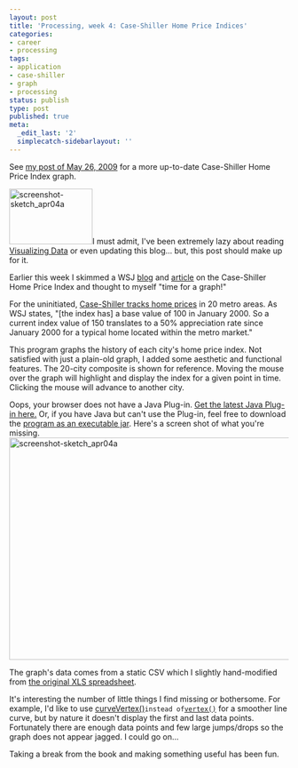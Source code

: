 ```yaml
---
layout: post
title: 'Processing, week 4: Case-Shiller Home Price Indices'
categories:
- career
- processing
tags:
- application
- case-shiller
- graph
- processing
status: publish
type: post
published: true
meta:
  _edit_last: '2'
  simplecatch-sidebarlayout: ''
---
```

<p class="notice">See <a href="/mike/blog/2009/05/processing-case-shiller-home-price-index/">my post of May 26, 2009</a> for a more up-to-date Case-Shiller Home Price Index</a> graph.</p>

<a href="/mike/blog/wp-content/uploads/2009/04/screenshot-sketch_apr04a.png"><img src="/mike/blog/wp-content/uploads/2009/04/screenshot-sketch_apr04a-150x100.png" alt="screenshot-sketch_apr04a" title="screenshot-sketch_apr04a" width="150" height="100" class="alignright size-thumbnail wp-image-319" /></a>I must admit, I've been extremely lazy about reading <a href="http://www.amazon.com/Visualizing-Data-Ben-Fry/dp/0596514557/?tag=wiltblog-20">Visualizing Data</a> or even updating this blog... but, this post should make up for it.

Earlier this week I skimmed a WSJ <a href="http://blogs.wsj.com/economics/2009/03/31/a-look-at-case-shiller-numbers-by-metro-area-7/">blog</a> and <a href="http://online.wsj.com/article/SB123850357559373519.html">article</a> on the Case-Shiller Home Price Index and thought to myself "time for a graph!"

For the uninitiated, <a href="http://www2.standardandpoors.com/portal/site/sp/en/us/page.topic/indices_csmahp/2,3,4,0,0,0,0,0,0,0,0,0,0,0,0,0.html">Case-Shiller tracks home prices</a> in 20 metro areas.  As WSJ states, "[the index has] a base value of 100 in January 2000.  So a current index value of 150 translates to a 50% appreciation rate since January 2000 for a typical home located within the metro market."

This program graphs the history of each city's home price index.  <!--more-->Not satisfied with just a plain-old graph, I added some aesthetic and functional features.  The 20-city composite is shown for reference.  Moving the mouse over the graph will highlight and display the index for a given point in time.  Clicking the mouse will advance to another city.  

<applet code="sketch_apr04a.class" archive="/mike/blog/wp-content/uploads/2009/04/sketch_apr04a.jar" width="600" height="400">Oops, your browser does not have a Java Plug-in. <a title="Download Java Plug-in" href="http://java.sun.com/products/plugin/downloads/index.html">Get the latest Java Plug-in here.</a> Or, if you have Java but can't use the Plug-in, feel free to download the <a href="/mike/blog/wp-content/uploads/2009/04/sketch_apr04a.jar">program as an executable jar</a>.  Here's a screen shot of what you're missing.
<a href="/mike/blog/wp-content/uploads/2009/04/sketch_apr04a.jar"><img class="aligncenter size-full wp-image-319" title="screenshot-sketch_apr04a" src="/mike/blog/wp-content/uploads/2009/04/screenshot-sketch_apr04a.png" alt="screenshot-sketch_apr04a" width="600" height="400" /></a></applet>

The graph's data comes from a static CSV which I slightly hand-modified from <a href="http://www2.standardandpoors.com/portal/site/sp/en/us/page.topic/indices_csmahp/2,3,4,0,0,0,0,0,0,0,0,0,0,0,0,0.html">the original XLS spreadsheet</a>.

It's interesting the number of little things I find missing or bothersome.  For example, I'd like to use <a href="http://processing.org/reference/curveVertex_.html">curveVertex()</a>` instead of `<a href="http://processing.org/reference/vertex_.html">`vertex()`</a> for a smoother line curve, but by nature it doesn't display the first and last data points.  Fortunately there are enough data points and few large jumps/drops so the graph does not appear jagged.  I could go on...

Taking a break from the book and making something useful has been fun.
